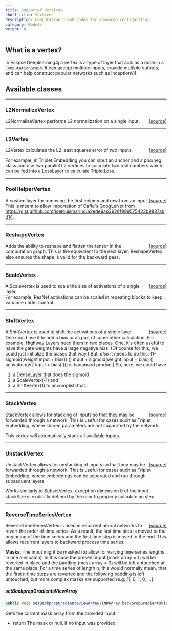 ```yaml
---
title: Supported Vertices
short_title: Vertices
description: Computation graph nodes for advanced configuration.
category: Models
weight: 4
---
```


## What is a vertex?

In Eclipse Deeplearning4j a vertex is a type of layer that acts as a node in a `ComputationGraph`. It can accept multiple inputs, provide multiple outputs, and can help construct popular networks such as InceptionV4.

## Available classes








---

### L2NormalizeVertex
<span style="float:right;"> [[source]](https://github.com/deeplearning4j/deeplearning4j/tree/master/deeplearning4j/deeplearning4j-nn/src/main/java/org/deeplearning4j/nn/graph/vertex/impl/L2NormalizeVertex.java) </span>

L2NormalizeVertex performs L2 normalization on a single input.





---

### L2Vertex
<span style="float:right;"> [[source]](https://github.com/deeplearning4j/deeplearning4j/tree/master/deeplearning4j/deeplearning4j-nn/src/main/java/org/deeplearning4j/nn/graph/vertex/impl/L2Vertex.java) </span>

L2Vertex calculates the L2 least squares error of two inputs.

For example, in Triplet Embedding you can input an anchor and a pos/neg class and use two parallel
L2 vertices to calculate two real numbers which can be fed into a LossLayer to calculate TripletLoss.








---

### PoolHelperVertex
<span style="float:right;"> [[source]](https://github.com/deeplearning4j/deeplearning4j/tree/master/deeplearning4j/deeplearning4j-nn/src/main/java/org/deeplearning4j/nn/graph/vertex/impl/PoolHelperVertex.java) </span>

A custom layer for removing the first column and row from an input. This is meant to allow
importation of Caffe's GoogLeNet from <a href="https://gist.github.com/joelouismarino/a2ede9ab3928f999575423b9887abd14">
https://gist.github.com/joelouismarino/a2ede9ab3928f999575423b9887abd14</a>.





---

### ReshapeVertex
<span style="float:right;"> [[source]](https://github.com/deeplearning4j/deeplearning4j/tree/master/deeplearning4j/deeplearning4j-nn/src/main/java/org/deeplearning4j/nn/graph/vertex/impl/ReshapeVertex.java) </span>

Adds the ability to reshape and flatten the tensor in the computation graph. This is the equivalent
to the next layer. ReshapeVertex also ensures the shape is valid for the backward pass.





---

### ScaleVertex
<span style="float:right;"> [[source]](https://github.com/deeplearning4j/deeplearning4j/tree/master/deeplearning4j/deeplearning4j-nn/src/main/java/org/deeplearning4j/nn/graph/vertex/impl/ScaleVertex.java) </span>

A ScaleVertex is used to scale the size of activations of a single layer<br>
For example, ResNet activations can be scaled in repeating blocks to keep variance
under control.





---

### ShiftVertex
<span style="float:right;"> [[source]](https://github.com/deeplearning4j/deeplearning4j/tree/master/deeplearning4j/deeplearning4j-nn/src/main/java/org/deeplearning4j/nn/graph/vertex/impl/ShiftVertex.java) </span>

A ShiftVertex is used to shift the activations of a single layer<br>
One could use it to add a bias or as part of some other calculation.
For example, Highway Layers need them in two places. One, it's often
useful to have the gate weights have a large negative bias. (Of course
for this, we could just initialize the biases that way.)
But, _also_ it needs to do this:
(1-sigmoid(weight  input + bias)) () input + sigmoid(weight  input + bias) () activation(w2  input + bias) (() is hadamard product)
So, here, we could have
1. a DenseLayer that does the sigmoid
2. a ScaleVertex(-1) and
3. a ShiftVertex(1)
to accomplish that.





---

### StackVertex
<span style="float:right;"> [[source]](https://github.com/deeplearning4j/deeplearning4j/tree/master/deeplearning4j/deeplearning4j-nn/src/main/java/org/deeplearning4j/nn/graph/vertex/impl/StackVertex.java) </span>

StackVertex allows for stacking of inputs so that they may be forwarded through
a network. This is useful for cases such as Triplet Embedding, where shared parameters
are not supported by the network.

This vertex will automatically stack all available inputs.








---

### UnstackVertex
<span style="float:right;"> [[source]](https://github.com/deeplearning4j/deeplearning4j/tree/master/deeplearning4j/deeplearning4j-nn/src/main/java/org/deeplearning4j/nn/graph/vertex/impl/UnstackVertex.java) </span>

UnstackVertex allows for unstacking of inputs so that they may be forwarded through
a network. This is useful for cases such as Triplet Embedding, where embeddings can
be separated and run through subsequent layers.

Works similarly to SubsetVertex, except on dimension 0 of the input. stackSize is
explicitly defined by the user to properly calculate an step.











---

### ReverseTimeSeriesVertex
<span style="float:right;"> [[source]](https://github.com/deeplearning4j/deeplearning4j/tree/master/deeplearning4j/deeplearning4j-nn/src/main/java/org/deeplearning4j/nn/graph/vertex/impl/rnn/ReverseTimeSeriesVertex.java) </span>

ReverseTimeSeriesVertex is used in recurrent neural networks to revert the order of time series.
As a result, the last time step is moved to the beginning of the time series and the first time step
is moved to the end. This allows recurrent layers to backward process time series.

<b>Masks</b>: The input might be masked (to allow for varying time series lengths in one minibatch). In this case the
present input (mask array = 1) will be reverted in place and the padding (mask array = 0) will be left untouched at
the same place. For a time series of length n, this would normally mean, that the first n time steps are reverted and
the following padding is left untouched, but more complex masks are supported (e.g. [1, 0, 1, 0, ...].<br>


##### setBackpropGradientsViewArray 
```java
public void setBackpropGradientsViewArray(INDArray backpropGradientsViewArray) 
```


Gets the current mask array from the provided input
- return The mask or null, if no input was provided

